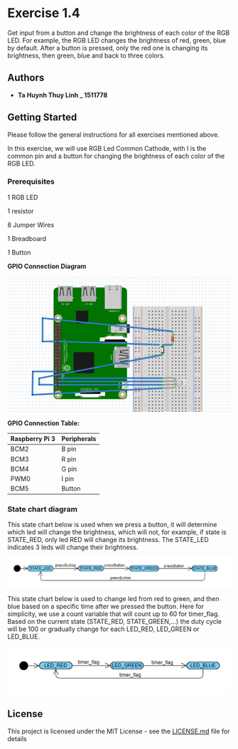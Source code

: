 
# Exercise 1.4

Get input from a button and change the brightness of each color of the RGB LED. For example, the RGB LED changes the brightness of red, green, blue by default. After a button is pressed, only the red one is changing its brightness, then green, blue and back to three colors.

## Authors

* **Ta Huynh Thuy Linh _ 1511778**

## Getting Started

Please follow the general instructions for all exercises mentioned above.

In this exercise, we will use RGB Led Common Cathode, with I is the common pin and a button for changing the brightness of each color of the RGB LED.

### Prerequisites

1 RGB LED

1 resistor

8 Jumper Wires

1 Breadboard

1 Button

**GPIO Connection Diagram**

![alt text](https://github.com/lefeno/lab_iot/blob/vinh/Images/%5B1.4%5D%20Diagram.PNG)

**GPIO Connection Table:**

|Raspberry Pi 3|Peripherals|
|:--|:--|
|BCM2|B pin| 
BCM3|R pin
BCM4|G pin
PWM0|I pin 
BCM5|Button 

### State chart diagram

This state chart below is used when we press a button, it will determine which led will change the brightness, which will not, for example, if state is STATE_RED, only led RED will change its brightness. The STATE_LED indicates 3 leds will change their brightness.

![alt text](https://github.com/lefeno/lab_iot/blob/linh/FC_1.PNG)

This state chart below is used to change led from red to green, and then blue based on a specific time after we pressed the button. Here for simplicity, we use a count variable that will count up to 60 for timer_flag. Based on the current state (STATE_RED, STATE_GREEN,...) the duty cycle will be 100 or gradually change for each LED_RED, LED_GREEN or LED_BLUE.

![alt text](https://github.com/lefeno/lab_iot/blob/linh/FC_2.PNG)

## License

This project is licensed under the MIT License - see the [LICENSE.md](LICENSE.md) file for details

